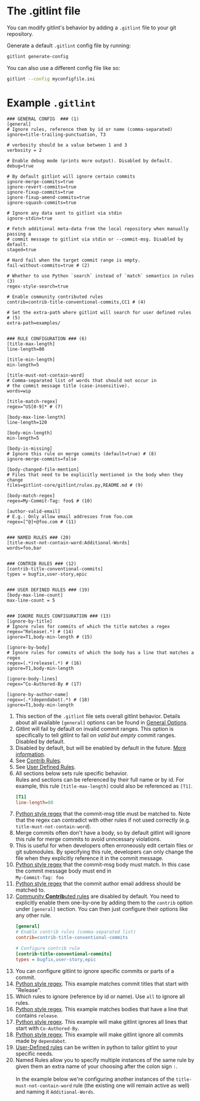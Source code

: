 # The .gitlint file
You can modify gitlint's behavior by adding a `.gitlint` file to your git repository.

Generate a default `.gitlint` config file by running:
```sh
gitlint generate-config
```
You can also use a different config file like so:

```sh
gitlint --config myconfigfile.ini
```

# Example `.gitlint`

```{ .ini .copy title=".gitlint"}
### GENERAL CONFIG  ### (1)
[general]
# Ignore rules, reference them by id or name (comma-separated)
ignore=title-trailing-punctuation, T3

# verbosity should be a value between 1 and 3
verbosity = 2

# Enable debug mode (prints more output). Disabled by default.
debug=true

# By default gitlint will ignore certain commits
ignore-merge-commits=true
ignore-revert-commits=true
ignore-fixup-commits=true
ignore-fixup-amend-commits=true
ignore-squash-commits=true

# Ignore any data sent to gitlint via stdin
ignore-stdin=true

# Fetch additional meta-data from the local repository when manually passing a
# commit message to gitlint via stdin or --commit-msg. Disabled by default.
staged=true

# Hard fail when the target commit range is empty. 
fail-without-commits=true # (2)

# Whether to use Python `search` instead of `match` semantics in rules (3)
regex-style-search=true

# Enable community contributed rules
contrib=contrib-title-conventional-commits,CC1 # (4)

# Set the extra-path where gitlint will search for user defined rules # (5)
extra-path=examples/


### RULE CONFIGURATION ### (6)
[title-max-length] 
line-length=80

[title-min-length]
min-length=5

[title-must-not-contain-word]
# Comma-separated list of words that should not occur in
# the commit message title (case-insensitive).
words=wip

[title-match-regex]
regex=^US[0-9]* # (7)

[body-max-line-length]
line-length=120

[body-min-length]
min-length=5

[body-is-missing]
# Ignore this rule on merge commits (default=true) # (8)
ignore-merge-commits=false

[body-changed-file-mention]
# Files that need to be explicitly mentioned in the body when they change
files=gitlint-core/gitlint/rules.py,README.md # (9)

[body-match-regex]
regex=My-Commit-Tag: foo$ # (10)

[author-valid-email]
# E.g.: Only allow email addresses from foo.com
regex=[^@]+@foo.com # (11)


### NAMED RULES ### (20)
[title-must-not-contain-word:Additional-Words]
words=foo,bar


### CONTRIB RULES ### (12)
[contrib-title-conventional-commits]
types = bugfix,user-story,epic


### USER DEFINED RULES ### (19)
[body-max-line-count]
max-line-count = 5


### IGNORE RULES CONFIGURATION ### (13)
[ignore-by-title]
# Ignore rules for commits of which the title matches a regex
regex=^Release(.*) # (14)
ignore=T1,body-min-length # (15)

[ignore-by-body]
# Ignore rules for commits of which the body has a line that matches a regex
regex=(.*)release(.*) # (16)
ignore=T1,body-min-length

[ignore-body-lines]
regex=^Co-Authored-By # (17)

[ignore-by-author-name]
regex=(.*)dependabot(.*) # (18)
ignore=T1,body-min-length

```

1. This section of the `.gitlint` file sets overall gitlint behavior. Details about all available `[general]` options can be found in [General Options](general_options.md).
2. Gitlint will fail by default on invalid commit ranges. This option is specifically to tell gitlint to fail
   on *valid but empty* commit ranges. Disabled by default.
3. Disabled by default, but will be enabled by default in the future. [More information](general_options.md#regex-style-search).
4. See [Contrib Rules](../rules/contrib_rules.md).
5. See [User Defined Rules](../rules/user_defined_rules.md).
6. All sections below sets rule specific behavior. <br/>
   Rules and sections can be referenced by their full name or by id. For example, this rule
   `[title-max-length]` could also be referenced as `[T1]`.
   ```ini
   [T1]
   line-length=80
   ```
7. [Python style regex](https://docs.python.org/3/library/re.html) that the commit-msg title must be matched to.
   Note that the regex can contradict with other rules if not used correctly (e.g. `title-must-not-contain-word`).
8. Merge commits often don't have a body, so by default gitlint will ignore this rule for merge commits to avoid
   unncessary violations.
9. This is useful for when developers often erroneously edit certain files or git submodules. 
   By specifying this rule, developers can only change the file when they explicitly reference it in the commit message.
10. [Python style regex](https://docs.python.org/3/library/re.html) that the commit-msg body must match. In this case
    the commit message body must end in <br> `My-Commit-Tag: foo`
11. [Python style regex](https://docs.python.org/3/library/re.html) that the commit author email address should be
    matched to.
12. [Community **Contrib**uted rules](../rules/contrib_rules.md) are disabled by default. You need to explicitly enable
    them one-by-one by adding them to the `contrib` option under `[general]` section.
    You can then just configure their options like any other rule.
    ```ini
    [general]
    # Enable contrib rules (comma-separated list)
    contrib=contrib-title-conventional-commits

    # Configure contrib rule
    [contrib-title-conventional-commits]
    types = bugfix,user-story,epic
    ```
13. You can configure gitlint to ignore specific commits or parts of a commit.
14. [Python style regex](https://docs.python.org/3/library/re.html). This example matches commit titles that start
    with "Release".
15. Which rules to ignore (reference by id or name). Use `all` to ignore all rules.
16. [Python style regex](https://docs.python.org/3/library/re.html). This example matches bodies that have a line
    that contains `release`.
17. [Python style regex](https://docs.python.org/3/library/re.html). This example will make gitlint ignores all lines
    that start with `Co-Authored-By`.
18. [Python style regex](https://docs.python.org/3/library/re.html). This example will make gitlint ignore all commits
    made by `dependabot`.
19. [User-Defined rules](../rules/user_defined_rules.md) can be written in python to tailor gitlint to your specific needs. 
20. Named Rules allow you to specify multiple instances of the same rule by given them an extra name of your
    choosing after the colon sign `:`. <br><br> In the example below we're configuring another instances of the
    `title-must-not-contain-word` rule (the existing one will remain active as well) and naming it `Additional-Words`.